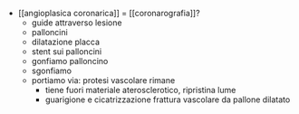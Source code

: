 - [[angioplasica coronarica]] = [[coronarografia]]?
	- guide attraverso lesione
	- palloncini
	- dilatazione placca
	- stent sui palloncini
	- gonfiamo palloncino
	- sgonfiamo
	- portiamo via: protesi vascolare rimane
		- tiene fuori materiale aterosclerotico, ripristina lume
		- guarigione e cicatrizzazione frattura vascolare da pallone dilatato
